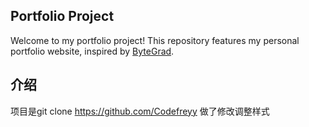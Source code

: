 ## Portfolio Project
Welcome to my portfolio project! This repository features my personal portfolio website, inspired by [ByteGrad](https://www.youtube.com/watch?v=sUKptmUVIBM&t=21888s).             
## 介绍
项目是git clone https://github.com/Codefreyy 做了修改调整样式
